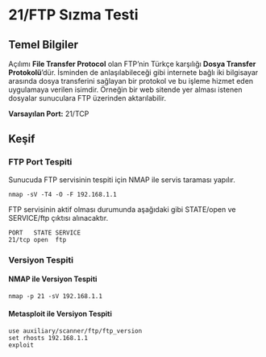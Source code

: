# 21/FTP Sızma Testi

## Temel Bilgiler

Açılımı **File Transfer Protocol** olan FTP’nin Türkçe karşılığı **Dosya Transfer Protokolü**’dür. İsminden de anlaşılabileceği gibi internete bağlı iki bilgisayar arasında dosya transferini sağlayan bir protokol ve bu işleme hizmet eden uygulamaya verilen isimdir. Örneğin bir web sitende yer alması istenen dosyalar sunuculara FTP üzerinden aktarılabilir.

**Varsayılan Port:** 21/TCP

## Keşif

### FTP Port Tespiti

Sunucuda FTP servisinin tespiti için NMAP ile servis taraması yapılır.

```text
nmap -sV -T4 -O -F 192.168.1.1
```

 FTP servisinin aktif olması durumunda aşağıdaki gibi STATE/open ve SERVICE/ftp çıktısı alınacaktır.

```text
PORT   STATE SERVICE
21/tcp open  ftp
```

### Versiyon Tespiti

#### NMAP ile Versiyon Tespiti

```text
nmap -p 21 -sV 192.168.1.1
```

#### Metasploit ile Versiyon Tespiti

```text
use auxiliary/scanner/ftp/ftp_version
set rhosts 192.168.1.1
exploit
```

